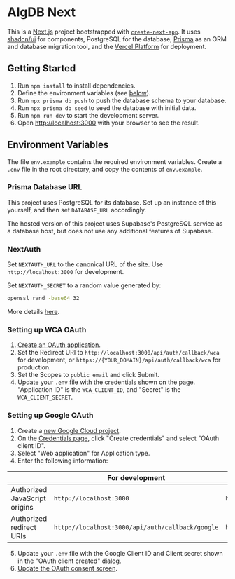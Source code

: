 # AlgDB Next

This is a [Next.js](https://nextjs.org/) project bootstrapped with [`create-next-app`](https://github.com/vercel/next.js/tree/canary/packages/create-next-app). It uses [shadcn/ui](https://ui.shadcn.com/) for components, PostgreSQL for the database, [Prisma](https://www.prisma.io/) as an ORM and database migration tool, and the [Vercel Platform](https://vercel.com/) for deployment.

## Getting Started

1. Run `npm install` to install dependencies.
1. Define the environment variables (see [below](#environment-variables)).
1. Run `npx prisma db push` to push the database schema to your database.
1. Run `npx prisma db seed` to seed the database with initial data.
1. Run `npm run dev` to start the development server.
1. Open [http://localhost:3000](http://localhost:3000) with your browser to see the result.

## Environment Variables

The file `env.example` contains the required environment variables.
Create a `.env` file in the root directory, and copy the contents of `env.example`.

### Prisma Database URL

This project uses PostgreSQL for its database. Set up an instance of this yourself, and then set `DATABASE_URL` accordingly.

The hosted version of this project uses Supabase's PostgreSQL service as a database host, but does not use any additional features of Supabase.

### NextAuth

Set `NEXTAUTH_URL` to the canonical URL of the site. Use `http://localhost:3000` for development.

Set `NEXTAUTH_SECRET` to a random value generated by:

```bash
openssl rand -base64 32
```

More details [here](https://next-auth.js.org/configuration/options#environment-variables).

### Setting up WCA OAuth

1. [Create an OAuth application](https://www.worldcubeassociation.org/oauth/applications/new).
2. Set the Redirect URI to `http://localhost:3000/api/auth/callback/wca` for development, or `https://{YOUR_DOMAIN}/api/auth/callback/wca` for production.
3. Set the Scopes to `public email` and click Submit.
4. Update your `.env` file with the credentials shown on the page. "Application ID" is the `WCA_CLIENT_ID`, and "Secret" is the `WCA_CLIENT_SECRET`.

### Setting up Google OAuth

1. Create a [new Google Cloud project](https://developers.google.com/workspace/guides/create-project).
2. On the [Credentials page](https://console.cloud.google.com/apis/credentials), click "Create credentials" and select "OAuth client ID".
3. Select "Web application" for Application type.
4. Enter the following information:

|                               | For development                                  | For production                                   |
| ----------------------------- | ------------------------------------------------ | ------------------------------------------------ |
| Authorized JavaScript origins | `http://localhost:3000`                          | `https://{YOUR_DOMAIN}`                          |
| Authorized redirect URIs      | `http://localhost:3000/api/auth/callback/google` | `https://{YOUR_DOMAIN}/api/auth/callback/google` |

5. Update your `.env` file with the Google Client ID and Client secret shown in the "OAuth client created" dialog.
6. [Update the OAuth consent screen](https://console.cloud.google.com/apis/credentials/consent).
